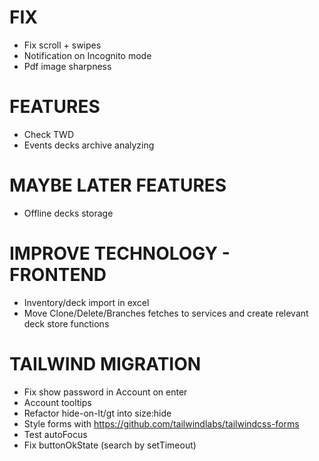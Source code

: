 # FIX
- Fix scroll + swipes
- Notification on Incognito mode
- Pdf image sharpness

# FEATURES
- Check TWD
- Events decks archive analyzing

# MAYBE LATER FEATURES
- Offline decks storage

# IMPROVE TECHNOLOGY - FRONTEND
- Inventory/deck import in excel
- Move Clone/Delete/Branches fetches to services and create relevant deck store functions

# TAILWIND MIGRATION
- Fix show password in Account on enter
- Account tooltips
- Refactor hide-on-lt/gt into size:hide
- Style forms with https://github.com/tailwindlabs/tailwindcss-forms
- Test autoFocus
- Fix buttonOkState (search by setTimeout)
